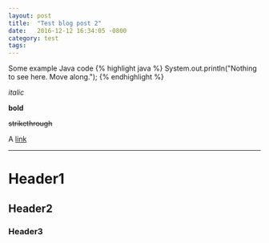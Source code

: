 ```yaml
---
layout: post
title:  "Test blog post 2"
date:   2016-12-12 16:34:05 -0800
category: test
tags:
---
```

Some example Java code
{% highlight java %}
System.out.println("Nothing to see here. Move along.");
{% endhighlight %}

*italic*

**bold**

~~strikethrough~~

A [link][google]

******

# Header1

## Header2

### Header3

[google]: http://google.com
